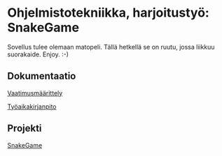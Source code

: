 # Ohjelmistotekniikka, harjoitustyö: SnakeGame

Sovellus tulee olemaan matopeli. Tällä hetkellä se on ruutu, jossa liikkuu suorakaide. Enjoy. :-)

## Dokumentaatio

[Vaatimusmäärittely](https://github.com/selsama/ot-harjoitus/blob/master/dokumentointi/vaatimusmaarittely.md)

[Työaikakirjanpito](https://github.com/selsama/ot-harjoitus/blob/master/dokumentointi/tyoaikakirjanpito.md)

## Projekti

[SnakeGame](https://github.com/selsama/ot-harjoitus/tree/master/SnakeGame)


